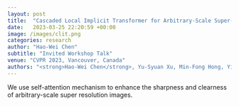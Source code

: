 ```yaml
---
layout: post
title:  "Cascaded Local Implicit Transformer for Arbitrary-Scale Super-Resolution"
date:   2023-03-25 22:20:59 +00:00
image: /images/clit.png
categories: research
author: "Hao-Wei Chen"
subtitle: "Invited Workshop Talk"
venue: "CVPR 2023, Vancouver, Canada"
authors: "<strong>Hao-Wei Chen</strong>, Yu-Syuan Xu, Min-Fong Hong, Yi-Min Tsai, Hsien-Kai Kuo and Chun-Yi Lee"
---
```

We use self-attention mechanism to enhance the sharpness and clearness of arbitrary-scale super resolution images.